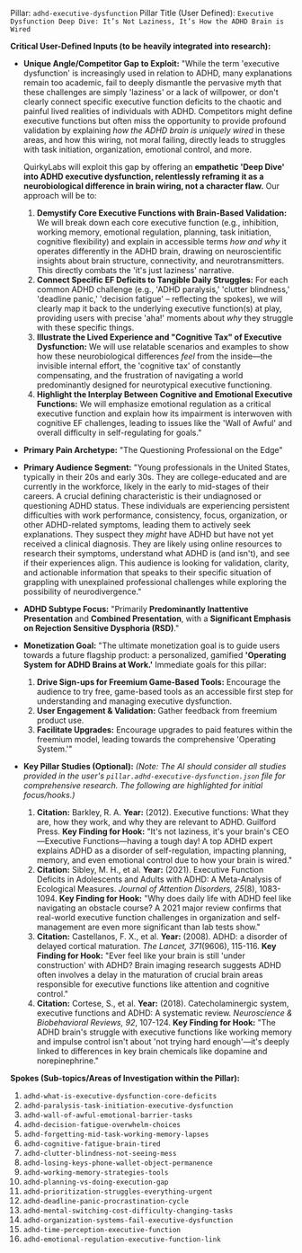 Pillar: `adhd-executive-dysfunction`
Pillar Title (User Defined): `Executive Dysfunction Deep Dive: It’s Not Laziness, It’s How the ADHD Brain is Wired`

**Critical User-Defined Inputs (to be heavily integrated into research):**

* **Unique Angle/Competitor Gap to Exploit:**
    "While the term 'executive dysfunction' is increasingly used in relation to ADHD, many explanations remain too academic, fail to deeply dismantle the pervasive myth that these challenges are simply 'laziness' or a lack of willpower, or don't clearly connect specific executive function deficits to the chaotic and painful lived realities of individuals with ADHD. Competitors might define executive functions but often miss the opportunity to provide profound validation by explaining *how the ADHD brain is uniquely wired* in these areas, and how this wiring, not moral failing, directly leads to struggles with task initiation, organization, emotional control, and more.

    QuirkyLabs will exploit this gap by offering an **empathetic 'Deep Dive' into ADHD executive dysfunction, relentlessly reframing it as a neurobiological difference in brain wiring, not a character flaw.** Our approach will be to:
    1.  **Demystify Core Executive Functions with Brain-Based Validation:** We will break down each core executive function (e.g., inhibition, working memory, emotional regulation, planning, task initiation, cognitive flexibility) and explain in accessible terms *how and why* it operates differently in the ADHD brain, drawing on neuroscientific insights about brain structure, connectivity, and neurotransmitters. This directly combats the 'it's just laziness' narrative.
    2.  **Connect Specific EF Deficits to Tangible Daily Struggles:** For each common ADHD challenge (e.g., 'ADHD paralysis,' 'clutter blindness,' 'deadline panic,' 'decision fatigue' – reflecting the spokes), we will clearly map it back to the underlying executive function(s) at play, providing users with precise 'aha!' moments about *why* they struggle with these specific things.
    3.  **Illustrate the Lived Experience and "Cognitive Tax" of Executive Dysfunction:** We will use relatable scenarios and examples to show how these neurobiological differences *feel* from the inside—the invisible internal effort, the 'cognitive tax' of constantly compensating, and the frustration of navigating a world predominantly designed for neurotypical executive functioning.
    4.  **Highlight the Interplay Between Cognitive and Emotional Executive Functions:** We will emphasize emotional regulation as a critical executive function and explain how its impairment is interwoven with cognitive EF challenges, leading to issues like the 'Wall of Awful' and overall difficulty in self-regulating for goals."

* **Primary Pain Archetype:** "The Questioning Professional on the Edge"

* **Primary Audience Segment:** "Young professionals in the United States, typically in their 20s and early 30s. They are college-educated and are currently in the workforce, likely in the early to mid-stages of their careers. A crucial defining characteristic is their undiagnosed or questioning ADHD status. These individuals are experiencing persistent difficulties with work performance, consistency, focus, organization, or other ADHD-related symptoms, leading them to actively seek explanations. They suspect they *might* have ADHD but have not yet received a clinical diagnosis. They are likely using online resources to research their symptoms, understand what ADHD is (and isn't), and see if their experiences align. This audience is looking for validation, clarity, and actionable information that speaks to their specific situation of grappling with unexplained professional challenges while exploring the possibility of neurodivergence."

* **ADHD Subtype Focus:** "Primarily **Predominantly Inattentive Presentation** and **Combined Presentation**, with a **Significant Emphasis on Rejection Sensitive Dysphoria (RSD)**."

* **Monetization Goal:** "The ultimate monetization goal is to guide users towards a future flagship product: a personalized, gamified **'Operating System for ADHD Brains at Work.'**
    Immediate goals for this pillar:
    1.  **Drive Sign-ups for Freemium Game-Based Tools:** Encourage the audience to try free, game-based tools as an accessible first step for understanding and managing executive dysfunction.
    2.  **User Engagement & Validation:** Gather feedback from freemium product use.
    3.  **Facilitate Upgrades:** Encourage upgrades to paid features within the freemium model, leading towards the comprehensive 'Operating System.'"

* **Key Pillar Studies (Optional):**
    *(Note: The AI should consider all studies provided in the user's `pillar.adhd-executive-dysfunction.json` file for comprehensive research. The following are highlighted for initial focus/hooks.)*
    1.  **Citation:** Barkley, R. A. **Year:** (2012). Executive functions: What they are, how they work, and why they are relevant to ADHD. Guilford Press. **Key Finding for Hook:** "It's not laziness, it's your brain's CEO—Executive Functions—having a tough day! A top ADHD expert explains ADHD as a disorder of self-regulation, impacting planning, memory, and even emotional control due to how your brain is wired."
    2.  **Citation:** Sibley, M. H., et al. **Year:** (2021). Executive Function Deficits in Adolescents and Adults with ADHD: A Meta-Analysis of Ecological Measures. *Journal of Attention Disorders, 25*(8), 1083-1094. **Key Finding for Hook:** "Why does daily life with ADHD feel like navigating an obstacle course? A 2021 major review confirms that real-world executive function challenges in organization and self-management are even more significant than lab tests show."
    3.  **Citation:** Castellanos, F. X., et al. **Year:** (2008). ADHD: a disorder of delayed cortical maturation. *The Lancet, 371*(9606), 115-116. **Key Finding for Hook:** "Ever feel like your brain is still 'under construction' with ADHD? Brain imaging research suggests ADHD often involves a delay in the maturation of crucial brain areas responsible for executive functions like attention and cognitive control."
    4.  **Citation:** Cortese, S., et al. **Year:** (2018). Catecholaminergic system, executive functions and ADHD: A systematic review. *Neuroscience & Biobehavioral Reviews, 92*, 107-124. **Key Finding for Hook:** "The ADHD brain's struggle with executive functions like working memory and impulse control isn't about 'not trying hard enough'—it's deeply linked to differences in key brain chemicals like dopamine and norepinephrine."

**Spokes (Sub-topics/Areas of Investigation within the Pillar):**

1.  `adhd-what-is-executive-dysfunction-core-deficits`
2.  `adhd-paralysis-task-initiation-executive-dysfunction`
3.  `adhd-wall-of-awful-emotional-barrier-tasks`
4.  `adhd-decision-fatigue-overwhelm-choices`
5.  `adhd-forgetting-mid-task-working-memory-lapses`
6.  `adhd-cognitive-fatigue-brain-tired`
7.  `adhd-clutter-blindness-not-seeing-mess`
8.  `adhd-losing-keys-phone-wallet-object-permanence`
9.  `adhd-working-memory-strategies-tools`
10. `adhd-planning-vs-doing-execution-gap`
11. `adhd-prioritization-struggles-everything-urgent`
12. `adhd-deadline-panic-procrastination-cycle`
13. `adhd-mental-switching-cost-difficulty-changing-tasks`
14. `adhd-organization-systems-fail-executive-dysfunction`
15. `adhd-time-perception-executive-function`
16. `adhd-emotional-regulation-executive-function-link`